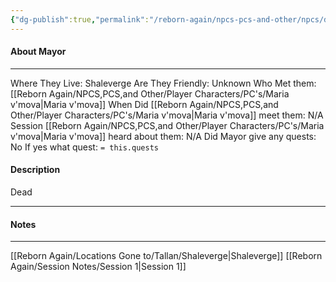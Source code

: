 ```yaml
---
{"dg-publish":true,"permalink":"/reborn-again/npcs-pcs-and-other/npcs/dead/mayor/"}
---
```



#### About Mayor
---
Where They Live: Shaleverge
Are They Friendly: Unknown
Who Met them: [[Reborn Again/NPCS,PCS,and Other/Player Characters/PC's/Maria v'mova\|Maria v'mova]]
When Did [[Reborn Again/NPCS,PCS,and Other/Player Characters/PC's/Maria v'mova\|Maria v'mova]] meet them: N/A
Session [[Reborn Again/NPCS,PCS,and Other/Player Characters/PC's/Maria v'mova\|Maria v'mova]] heard about them: N/A
Did Mayor give any quests: No
	If yes what quest: `= this.quests`


#### Description
Dead

---

#### Notes
---
[[Reborn Again/Locations Gone to/Tallan/Shaleverge\|Shaleverge]]
[[Reborn Again/Session Notes/Session 1\|Session 1]]


